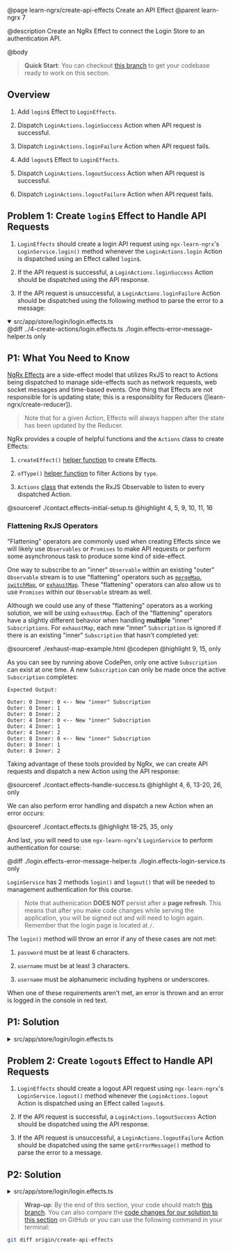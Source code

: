 @page learn-ngrx/create-api-effects Create an API Effect
@parent learn-ngrx 7

@description Create an NgRx Effect to connect the Login Store to an authentication API.

@body

> **Quick Start**: You can checkout [this branch](https://github.com/bitovi/angular-ngrx-chat/tree/test-actions) to get your codebase ready to work on this section.


## Overview

1. Add `login$` Effect to `LoginEffects`.

2. Dispatch `LoginActions.loginSuccess` Action when API request is successful.

3. Dispatch `LoginActions.loginFailure` Action when API request fails.

4. Add `logout$` Effect to `LoginEffects`.

5. Dispatch `LoginActions.logoutSuccess` Action when API request is successful.

6. Dispatch `LoginActions.logoutFailure` Action when API request fails.


## Problem 1: Create `login$` Effect to Handle API Requests

1. `LoginEffects` should create a login API request using `ngx-learn-ngrx`'s `LoginService.login()` method whenever the `LoginActions.login` Action is dispatched using an Effect called `login$`.

2. If the API request is successful, a `LoginActions.loginSuccess` Action should be dispatched using the API response.

3. If the API request is unsuccessful, a `LoginActions.loginFailure` Action should be dispatched using the following method to parse the error to a message:

<details open>
<summary>src/app/store/login/login.effects.ts</summary>
@diff ../4-create-actions/login.effects.ts ./login.effects-error-message-helper.ts only
</details>

## P1: What You Need to Know

[NgRx Effects](https://ngrx.io/guide/effects) are a side-effect model that utilizes RxJS to react to Actions being dispatched to manage side-effects such as network requests, web socket messages and time-based events. One thing that Effects are not responsible for is updating state; this is a responsiblity for Reducers ([learn-ngrx/create-reducer]).

> Note that for a given Action, Effects will always happen after the state has been updated by the Reducer.

NgRx provides a couple of helpful functions and the `Actions` class to create Effects:

1. `createEffect()` [helper function](https://ngrx.io/api/effects/createEffect) to create Effects.

2. `ofType()` [helper function](https://ngrx.io/api/effects/ofType) to filter Actions by `type`.

3. `Actions` [class](https://ngrx.io/api/effects/Actions) that extends the RxJS Observable to listen to every dispatched Action.

@sourceref ./contact.effects-initial-setup.ts
@highlight 4, 5, 9, 10, 11, 16

### Flattening RxJS Operators

"Flattening" operators are commonly used when creating Effects since we will likely use `Observables` or `Promises` to make API requests or perform some asynchronous task to produce some kind of side-effect.

One way to subscribe to an "inner" `Observable` within an existing "outer" `Observable` stream is to use 
"flattening" operators such as [`mergeMap`](https://rxjs.dev/api/operators/mergeMap), [`switchMap`](https://rxjs.dev/api/operators/switchMap), or [`exhaustMap`](https://rxjs.dev/api/operators/exhaustMap). These "flattening" operators can also allow us to use `Promises` within our `Observable` stream as well.

Although we could use any of these "flattening" operators as a working solution, we will be using `exhaustMap`. Each of the "flattening" operators have a slightly different behavior when handling __multiple__ "inner" `Subscriptions`. For `exhaustMap`, each new "inner" `Subscription` is ignored if there is an existing "inner" `Subscription` that hasn't completed yet:

@sourceref ./exhaust-map-example.html
@codepen
@highlight 9, 15, only

As you can see by running above CodePen, only one active `Subscription` can exist at one time. A new `Subscription` can only be made once the active `Subscription` completes:

```
Expected Output:

Outer: 0 Inner: 0 <-- New "inner" Subscription
Outer: 0 Inner: 1
Outer: 0 Inner: 2
Outer: 4 Inner: 0 <-- New "inner" Subscription
Outer: 4 Inner: 1
Outer: 4 Inner: 2
Outer: 8 Inner: 0 <-- New "inner" Subscription
Outer: 8 Inner: 1
Outer: 8 Inner: 2
```

Taking advantage of these tools provided by NgRx, we can create API requests and dispatch a new Action using the API response:

@sourceref ./contact.effects-handle-success.ts
@highlight 4, 6, 13-20, 26, only

We can also perform error handling and dispatch a new Action when an error occurs:

@sourceref ./contact.effects.ts
@highlight 18-25, 35, only

And last, you will need to use `ngx-learn-ngrx`'s `LoginService` to perform authentication for course:

@diff ./login.effects-error-message-helper.ts ./login.effects-login-service.ts only

`LoginService` has 2 methods `login()` and `logout()` that will be needed to management authentication for this course.

> Note that authenication **DOES NOT** persist after a **page refresh**. This means that after you make code changes while serving the application, you will be signed out and will need to login again. Remember that the login page is located at `/`.

The `login()` method will throw an error if any of these cases are not met:

1. `password` must be at least 6 characters.

2. `username` must be at least 3 characters.

3. `username` must be alphanumeric including hyphens or underscores.

When one of these requirements aren't met, an error is thrown and an error is logged in the console in red text.


## P1: Solution

<details>
<summary>src/app/store/login/login.effects.ts</summary>
@diff ./login.effects-error-message-helper.ts ./login.effects-login-effect.ts only
</details>


## Problem 2: Create `logout$` Effect to Handle API Requests

1. `LoginEffects` should create a logout API request  using `ngx-learn-ngrx`'s `LoginService.logout()` method whenever the `LoginActions.logout` Action is dispatched using an Effect called `logout$`.

2. If the API request is successful, a `LoginActions.logoutSuccess` Action should be dispatched using the API response. 

3. If the API request is unsuccessful, a `LoginActions.logoutFailure` Action should be dispatched using the same `getErrorMessage()` method to parse the error to a message.


## P2: Solution

<details>
<summary>src/app/store/login/login.effects.ts</summary>
@diff ./login.effects-login-effect.ts ./login.effects.ts only
</details>


> **Wrap-up**: By the end of this section, your code should match [this branch](https://github.com/bitovi/angular-ngrx-chat/tree/create-api-effects). You can also compare the [code changes for our solution to this section](https://github.com/bitovi/angular-ngrx-chat/compare/test-actions...create-api-effects) on GitHub or you can use the following command in your terminal:

```bash
git diff origin/create-api-effects
```
